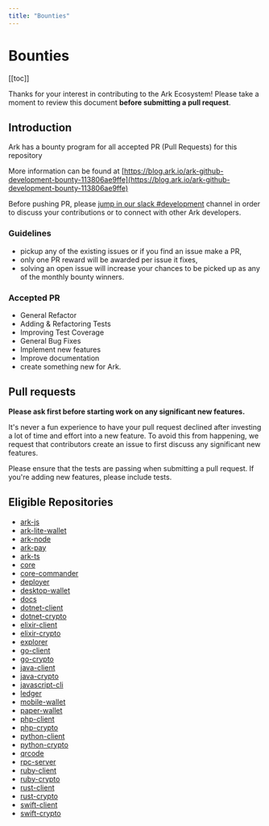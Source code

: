 ```yaml
---
title: "Bounties"
---
```


# Bounties

[[toc]]

Thanks for your interest in contributing to the Ark Ecosystem! Please take a moment to review this document **before submitting a pull request**.

## Introduction

Ark has a bounty program for all accepted PR (Pull Requests) for this repository

More information can be found at [https://blog.ark.io/ark-github-development-bounty-113806ae9ffe](https://blog.ark.io/ark-github-development-bounty-113806ae9ffe)

Before pushing PR, please [jump in our slack #development](https://ark.io/slack) channel in order to discuss your contributions or to connect with other Ark developers.

### Guidelines

- pickup any of the existing issues or if you find an issue make a PR,
- only one PR reward will be awarded per issue it fixes,
- solving an open issue will increase your chances to be picked up as any of the monthly bounty winners.

### Accepted PR

- General Refactor
- Adding & Refactoring Tests
- Improving Test Coverage
- General Bug Fixes
- Implement new features
- Improve documentation
- create something new for Ark.

## Pull requests

**Please ask first before starting work on any significant new features.**

It's never a fun experience to have your pull request declined after investing a lot of time and effort into a new feature. To avoid this from happening, we request that contributors create an issue to first discuss any significant new features.

Please ensure that the tests are passing when submitting a pull request. If you're adding new features, please include tests.

## Eligible Repositories

- [ark-js](https://github.com/ArkEcosystem/ark-js)
- [ark-lite-wallet](https://github.com/ArkEcosystem/ark-lite-wallet)
- [ark-node](https://github.com/ArkEcosystem/ark-node)
- [ark-pay](https://github.com/ArkEcosystem/pay)
- [ark-ts](https://github.com/ArkEcosystem/ark-ts)
- [core](https://github.com/ArkEcosystem/core)
- [core-commander](https://github.com/ArkEcosystem/core-commander)
- [deployer](https://github.com/ArkEcosystem/deployer)
- [desktop-wallet](https://github.com/ArkEcosystem/desktop-wallet)
- [docs](https://github.com/ArkEcosystem/docs)
- [dotnet-client](https://github.com/ArkEcosystem/dotnet-client)
- [dotnet-crypto](https://github.com/ArkEcosystem/dotnet-crypto)
- [elixir-client](https://github.com/ArkEcosystem/elixir-client)
- [elixir-crypto](https://github.com/ArkEcosystem/elixir-crypto)
- [explorer](https://github.com/ArkEcosystem/explorer)
- [go-client](https://github.com/ArkEcosystem/go-client)
- [go-crypto](https://github.com/ArkEcosystem/go-crypto)
- [java-client](https://github.com/ArkEcosystem/java-client)
- [java-crypto](https://github.com/ArkEcosystem/java-crypto)
- [javascript-cli](https://github.com/ArkEcosystem/javascript-cli)
- [ledger](https://github.com/ArkEcosystem/ledger)
- [mobile-wallet](https://github.com/ArkEcosystem/mobile-wallet)
- [paper-wallet](https://github.com/ArkEcosystem/paper-wallet)
- [php-client](https://github.com/ArkEcosystem/php-client)
- [php-crypto](https://github.com/ArkEcosystem/php-crypto)
- [python-client](https://github.com/ArkEcosystem/python-client)
- [python-crypto](https://github.com/ArkEcosystem/python-crypto)
- [qrcode](https://github.com/ArkEcosystem/qrcode)
- [rpc-server](https://github.com/ArkEcosystem/rpc-server)
- [ruby-client](https://github.com/ArkEcosystem/ruby-client)
- [ruby-crypto](https://github.com/ArkEcosystem/ruby-crypto)
- [rust-client](https://github.com/ArkEcosystem/rust-client)
- [rust-crypto](https://github.com/ArkEcosystem/rust-crypto)
- [swift-client](https://github.com/ArkEcosystem/swift-client)
- [swift-crypto](https://github.com/ArkEcosystem/swift-crypto)
